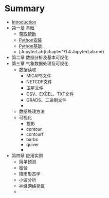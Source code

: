 # Summary

* [Introduction](README.md)
* 第一章 基础
  * [获取帮助](chapter1/1.1获取帮助.md)
  * [Python安装](chapter1/1.2Python安装.md)
  * [Python基础](chapter1/1.3Python基础.md)
  * [JupyterLab](chapter1/1.4 JupyterLab.md)
* 第二章 数据分析及基本可视化
* 第三章 气象数据处理及可视化
  * 数据读取
    * MICAPS文件
    * NETCDF文件
    * 卫星文件
    * CSV、EXCEL、TXT文件
    * GRADS、二进制文件
    * 
  * 数据处理方法
  * 可视化
    * 投影
    * contour
    * contourf
    * barbs
    * quiver
    * 
* 第四章 应用实例
  * 简单预测
  * 检验
  * 降雨形态学
  * 小波分析
  * 神经网络臭氧
  * 


